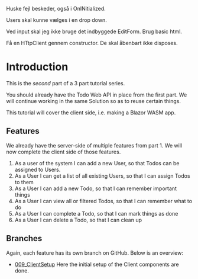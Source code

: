 Huske fejl beskeder, også i OnINitialized.

Users skal kunne vælges i en drop down.

Ved input skal jeg ikke bruge det indbyggede EditForm. Brug basic html.

Få en HTtpClient gennem constructor. De skal åbenbart ikke disposes.


# Introduction
This is the _second_ part of a 3 part tutorial series.

You should already have the Todo Web API in place from the first part. We will continue working in the same Solution so as to reuse certain things.

This tutorial will cover the client side, i.e. making a Blazor WASM app.

## Features

We already have the server-side of multiple features from part 1. We will now complete the client side of those features.

1) As a user of the system I can add a new User, so that Todos can be assigned to Users.
2) As a User I can get a list of all existing Users, so that I can assign Todos to them
3) As a User I can add a new Todo, so that I can remember important things
4) As a User I can view all or filtered Todos, so that I can remember what to do
5) As a User I can complete a Todo, so that I can mark things as done
6) As a User I can delete a Todo, so that I can clean up


## Branches

Again, each feature has its own branch on GitHub. Below is an overview:

* [009_ClientSetup]() Here the initial setup of the Client components are done.
